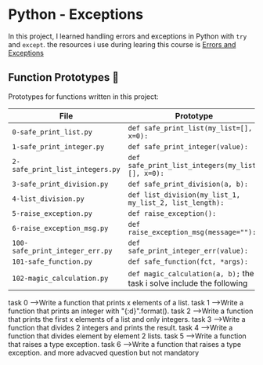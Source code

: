# Python - Exceptions

In this project, I learned handling errors and exceptions in Python with `try` and `except`.
the resources i use during learing this course is 
<a href="https://docs.python.org/3/tutorial/errors.html">Errors and Exceptions</a>


## Function Prototypes :floppy_disk:

Prototypes for functions written in this project:

| File                             | Prototype                                               |
| -------------------------------- | ------------------------------------------------------- |
| `0-safe_print_list.py`           | `def safe_print_list(my_list=[], x=0):`                 |
| `1-safe_print_integer.py`        | `def safe_print_integer(value):`                        |
| `2-safe_print_list_integers.py`  | `def safe_print_list_integers(my_list=[], x=0):`        |
| `3-safe_print_division.py`       | `def safe_print_division(a, b):`                        |
| `4-list_division.py`             | `def list_division(my_list_1, my_list_2, list_length):` |
| `5-raise_exception.py`           | `def raise_exception():`                                |
| `6-raise_exception_msg.py`       | `def raise_exception_msg(message=""):`                  |
| `100-safe_print_integer_err.py`  | `def safe_print_integer_err(value):`                    |
| `101-safe_function.py`           | `def safe_function(fct, *args):`                        |
| `102-magic_calculation.py`       | `def magic_calculation(a, b);`              the task i solve include the following
task 0 -->Write a function that prints x elements of a list.
task 1 -->Write a function that prints an integer with "{:d}".format().
task 2 -->Write a function that prints the first x elements of a list and only integers.
task 3 -->Write a function that divides 2 integers and prints the result.
task 4 -->Write a function that divides element by element 2 lists.
task 5 -->Write a function that raises a type exception.
task 6 -->Write a function that raises a type exception.
 and more advacved question but not mandatory            

